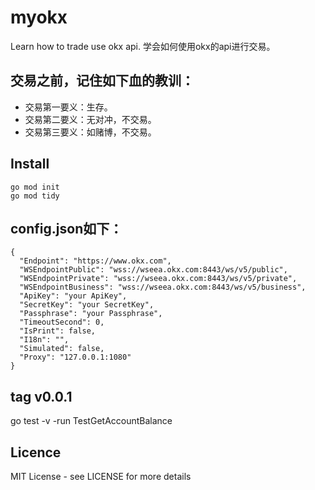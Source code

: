 # myokx
Learn how to trade use okx api.
学会如何使用okx的api进行交易。

## 交易之前，记住如下血的教训：
- 交易第一要义：生存。
- 交易第二要义：无对冲，不交易。
- 交易第三要义：如赌博，不交易。

## Install
```
go mod init
go mod tidy
```

## config.json如下：
```
{
  "Endpoint": "https://www.okx.com",
  "WSEndpointPublic": "wss://wseea.okx.com:8443/ws/v5/public",
  "WSEndpointPrivate": "wss://wseea.okx.com:8443/ws/v5/private",
  "WSEndpointBusiness": "wss://wseea.okx.com:8443/ws/v5/business",
  "ApiKey": "your ApiKey",
  "SecretKey": "your SecretKey",
  "Passphrase": "your Passphrase",
  "TimeoutSecond": 0,
  "IsPrint": false,
  "I18n": "",
  "Simulated": false,
  "Proxy": "127.0.0.1:1080"
}
```

## tag v0.0.1
go test -v -run TestGetAccountBalance

## Licence
MIT License - see LICENSE for more details
